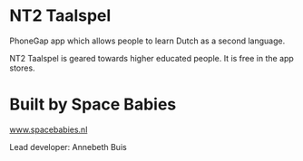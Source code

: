 # NT2 Taalspel

PhoneGap app which allows people to learn Dutch as a second language.

NT2 Taalspel is geared towards higher educated people. It is free in
the app stores.

# Built by Space Babies

www.spacebabies.nl

Lead developer: Annebeth Buis
